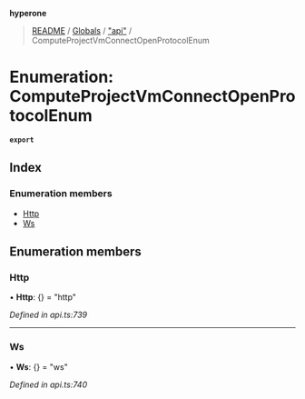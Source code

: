**hyperone**

> [README](../README.md) / [Globals](../globals.md) / ["api"](../modules/_api_.md) / ComputeProjectVmConnectOpenProtocolEnum

# Enumeration: ComputeProjectVmConnectOpenProtocolEnum

**`export`** 

## Index

### Enumeration members

* [Http](_api_.computeprojectvmconnectopenprotocolenum.md#http)
* [Ws](_api_.computeprojectvmconnectopenprotocolenum.md#ws)

## Enumeration members

### Http

•  **Http**: {} = "http"

*Defined in api.ts:739*

___

### Ws

•  **Ws**: {} = "ws"

*Defined in api.ts:740*
